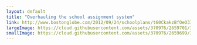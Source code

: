 ```yaml
---
layout: default
title: "Overhauling the school assignment system"
link: http://www.bostonglobe.com/2012/09/24/schoolplans/t60CkakzBfOeO3IQkLzn8J/story.html
largeImage: https://cloud.githubusercontent.com/assets/370976/2659701/36fa9d92-c017-11e3-946b-dffe51ac4a73.png
smallImage: https://cloud.githubusercontent.com/assets/370976/2659699/33c66dea-c017-11e3-8a10-d82c718ca726.png
---
```


